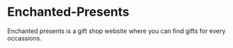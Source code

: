 # Enchanted-Presents
Enchanted presents is a gift shop website where you can find gifts for every  occassions.
